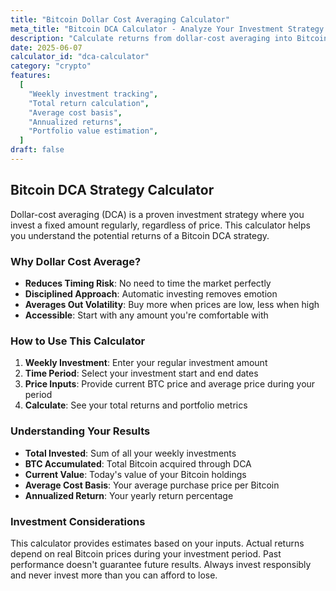```yaml
---
title: "Bitcoin Dollar Cost Averaging Calculator"
meta_title: "Bitcoin DCA Calculator - Analyze Your Investment Strategy | Cole Morton"
description: "Calculate returns from dollar-cost averaging into Bitcoin. See how regular investments can build wealth over time."
date: 2025-06-07
calculator_id: "dca-calculator"
category: "crypto"
features:
  [
    "Weekly investment tracking",
    "Total return calculation",
    "Average cost basis",
    "Annualized returns",
    "Portfolio value estimation",
  ]
draft: false
---
```


## Bitcoin DCA Strategy Calculator

Dollar-cost averaging (DCA) is a proven investment strategy where you invest a fixed amount regularly, regardless of price. This calculator helps you understand the potential returns of a Bitcoin DCA strategy.

### Why Dollar Cost Average?

- **Reduces Timing Risk**: No need to time the market perfectly
- **Disciplined Approach**: Automatic investing removes emotion
- **Averages Out Volatility**: Buy more when prices are low, less when high
- **Accessible**: Start with any amount you're comfortable with

### How to Use This Calculator

1. **Weekly Investment**: Enter your regular investment amount
2. **Time Period**: Select your investment start and end dates
3. **Price Inputs**: Provide current BTC price and average price during your period
4. **Calculate**: See your total returns and portfolio metrics

### Understanding Your Results

- **Total Invested**: Sum of all your weekly investments
- **BTC Accumulated**: Total Bitcoin acquired through DCA
- **Current Value**: Today's value of your Bitcoin holdings
- **Average Cost Basis**: Your average purchase price per Bitcoin
- **Annualized Return**: Your yearly return percentage

### Investment Considerations

This calculator provides estimates based on your inputs. Actual returns depend on real Bitcoin prices during your investment period. Past performance doesn't guarantee future results. Always invest responsibly and never invest more than you can afford to lose.
